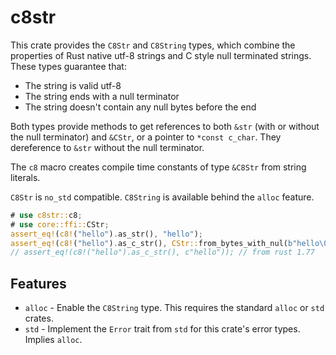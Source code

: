 # c8str

This crate provides the `C8Str` and `C8String` types, which combine the properties
of Rust native utf-8 strings and C style null terminated strings. These types guarantee that:

- The string is valid utf-8
- The string ends with a null terminator
- The string doesn't contain any null bytes before the end

Both types provide methods to get references to both `&str` (with or without the null
terminator) and `&CStr`, or a pointer to `*const c_char`. They dereference to `&str`
without the null terminator.

The `c8` macro creates compile time constants of type `&C8Str` from string literals.

`C8Str` is `no_std` compatible. `C8String` is available behind the `alloc` feature.

```rust
# use c8str::c8;
# use core::ffi::CStr;
assert_eq!(c8!("hello").as_str(), "hello");
assert_eq!(c8!("hello").as_c_str(), CStr::from_bytes_with_nul(b"hello\0").unwrap());
// assert_eq!(c8!("hello").as_c_str(), c"hello")); // from rust 1.77
```

## Features

- `alloc` - Enable the `C8String` type. This requires the standard `alloc` or `std` crates.
- `std` - Implement the `Error` trait from `std` for this crate's error types. Implies `alloc`.

